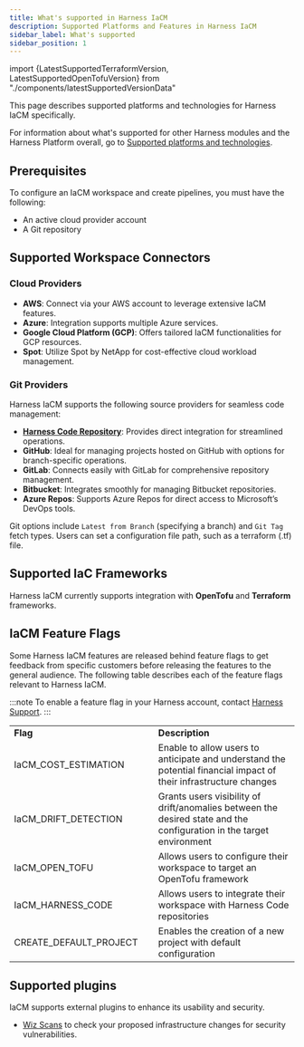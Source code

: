 ```yaml
---
title: What's supported in Harness IaCM
description: Supported Platforms and Features in Harness IaCM
sidebar_label: What's supported
sidebar_position: 1
---
```



import {LatestSupportedTerraformVersion, LatestSupportedOpenTofuVersion} from "./components/latestSupportedVersionData"


This page describes supported platforms and technologies for Harness IaCM specifically.

For information about what's supported for other Harness modules and the Harness Platform overall, go to [Supported platforms and technologies](https://developer.harness.io/docs/platform/platform-whats-supported/).

## Prerequisites
To configure an IaCM workspace and create pipelines, you must have the following:
- An active cloud provider account
- A Git repository

## Supported Workspace Connectors
### Cloud Providers
- **AWS**: Connect via your AWS account to leverage extensive IaCM features.
- **Azure**: Integration supports multiple Azure services.
- **Google Cloud Platform (GCP)**: Offers tailored IaCM functionalities for GCP resources.
- **Spot**: Utilize Spot by NetApp for cost-effective cloud workload management.

### Git Providers
Harness IaCM supports the following source providers for seamless code management:
- **[Harness Code Repository](https://developer.harness.io/docs/code-repository)**: Provides direct integration for streamlined operations.
- **GitHub**: Ideal for managing projects hosted on GitHub with options for branch-specific operations.
- **GitLab**: Connects easily with GitLab for comprehensive repository management.
- **Bitbucket**: Integrates smoothly for managing Bitbucket repositories.
- **Azure Repos**: Supports Azure Repos for direct access to Microsoft’s DevOps tools.

Git options include `Latest from Branch` (specifying a branch) and `Git Tag` fetch types. Users can set a configuration file path, such as a terraform (.tf) file.

## Supported IaC Frameworks
Harness IaCM currently supports integration with **OpenTofu** <LatestSupportedOpenTofuVersion/> and **Terraform** <LatestSupportedTerraformVersion/> frameworks.

## IaCM Feature Flags
Some Harness IaCM features are released behind feature flags to get feedback from specific customers before releasing the features to the general audience.
The following table describes each of the feature flags relevant to Harness IaCM.

:::note
To enable a feature flag in your Harness account, contact [Harness Support](mailto:support@harness.io).
:::

<table width="900" cellspacing="0" cellpadding="0">
    <tr>
        <td width="300" word-wrap="break-word"><b>Flag</b></td>
        <td width="600"><b>Description</b></td>
    </tr>
    <tr>
        <td>IaCM_COST_ESTIMATION</td>
        <td>Enable to allow users to anticipate and understand the potential financial impact of their infrastructure changes </td>
    </tr>
    <tr>
        <td>IaCM_DRIFT_DETECTION</td>
        <td>Grants users visibility of drift/anomalies between the desired state and the configuration in the target environment</td>
    </tr>
    <tr>
        <td>IaCM_OPEN_TOFU</td>
        <td>Allows users to configure their workspace to target an OpenTofu framework</td>
    </tr>
    <tr>
        <td>IaCM_HARNESS_CODE</td>
        <td>Allows users to integrate their workspace with Harness Code repositories</td>
    </tr>
    <tr>
        <td>CREATE_DEFAULT_PROJECT</td>
        <td>Enables the creation of a new project with default configuration </td>
    </tr>
</table>

## Supported plugins

IaCM supports external plugins to enhance its usability and security. 
- [Wiz Scans](https://developer.harness.io/docs/security-testing-orchestration/sto-techref-category/wiz/iac-scans-with-wiz) to check your proposed infrastructure changes for security vulnerabilities.